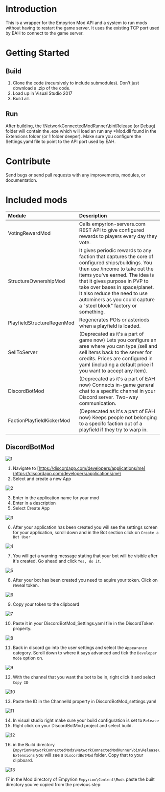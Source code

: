 # Introduction
This is a wrapper for the Empyrion Mod API and a system to run mods without having to restart the game server.  It uses the existing TCP port used by EAH to connect to the game server.

# Getting Started

## Build
1.  Clone the code (recursively to include submodules).  Don't just download a .zip of the code.
2.  Load up in Visual Studio 2017
3.  Build all.

 ## Run
After building, the \NetworkConnectedModRunner\bin\Release (or Debug) folder will contain the .exe which will load an run any *Mod.dll found in the Extensions folder (or 1 folder deeper).
Make sure you configure the Settings.yaml file to point to the API port used by EAH.

# Contribute
Send bugs or send pull requests with any improvements, modules, or documentation.

# Included mods
| Module | Description |
|:-----------|:-----------|
| VotingRewardMod | Calls empyrion-servers.com REST API to give configured rewards to players every day they vote. |
| StructureOwnershipMod | It gives periodic rewards to any faction that captures the core of configured ships/buildings. You then use /income to take out the items you've earned. The idea is that it gives purpose in PVP to take over bases in space/planet. It also reduce the need to use autominers as you could capture a "steel block" factory or something. |
| PlayfieldStructureRegenMod| Regenerates POIs or asteriods when a playfield is loaded. |
| SellToServer | (Deprecated as it's a part of game now) Lets you configure an area where you can type /sell and sell items back to the server for credits.  Prices are configured in yaml (including a default price if you want to accept any item). |
| DiscordBotMod | (Deprecated as it's a part of EAH now) Connects in-game general chat to a specific channel in your Discord server.  Two-way communication. |
| FactionPlayfieldKickerMod| (Deprecated as it's a part of EAH now) Keeps people not belonging to a specifc faction out of a playfield if they try to warp in. |




## DiscordBotMod

![1](Images/1.png)

1) Navigate to [https://discordapp.com/developers/applications/me](https://discordapp.com/developers/applications/me)
2) Select and create a new App

![2](Images/2.png)

3) Enter in the application name for your mod
4) Enter in a description
5) Select Create App

![3](Images/3.png)

6) After your application has been created you will see the settings screen for your application,
   scroll down and in the Bot section click on `Create a Bot User`
   
![4](Images/4.png)

7) You will get a warning message stating that your bot will be visible after it's created.
   Go ahead and click `Yes, do it`.
   
![5](Images/5.png)

8) After your bot has been created you need to aquire your token.  Click on reveal token.

![6](Images/6.png)

9) Copy your token to the clipboard

![7](Images/7.png)

10) Paste it in your DiscordBotMod_Settings.yaml file in the DiscordToken property.

![8](Images/8.png)

11) Back in discord go into the user settings and select the `Appearance` category.  Scroll down
    to where it says advanced and tick the `Developer Mode` option on.
    
![9](Images/9.png)

12) With the channel that you want the bot to be in, right click it and select `Copy ID`

![10](Images/10.png)

13) Paste the ID in the ChannelId property in DiscordBotMod_settings.yaml

![11](Images/11.png)

14) In visual studio right make sure your build configuration is set to `Release`
15) Right click on your DiscordBotMod project and select build.

![12](Images/12.png)

16) in the Build directory `EmpyrionNetworkConnectedMods\NetworkConnectedModRunner\bin\Release\Extensions`
    you will see a `DiscordBotMod` folder.  Copy that to your clipboard.
    
![13](Images/13.png)

17 in the Mod directory of Empyrion `Empyrion\Content\Mods` paste the built directory you've copied from the previous
   step